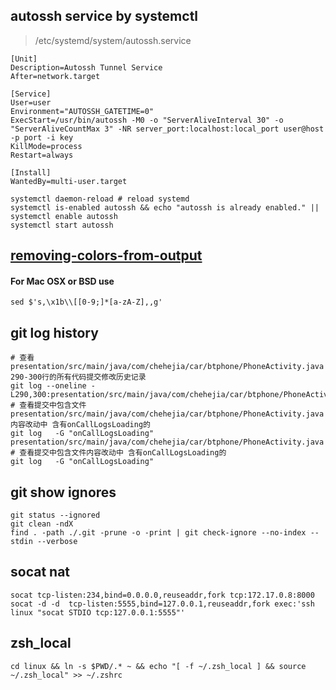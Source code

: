 ## autossh service by systemctl

> /etc/systemd/system/autossh.service
```
[Unit]
Description=Autossh Tunnel Service
After=network.target

[Service]
User=user
Environment="AUTOSSH_GATETIME=0"
ExecStart=/usr/bin/autossh -M0 -o "ServerAliveInterval 30" -o "ServerAliveCountMax 3" -NR server_port:localhost:local_port user@host -p port -i key
KillMode=process
Restart=always

[Install]
WantedBy=multi-user.target
```

```
systemctl daemon-reload # reload systemd
systemctl is-enabled autossh && echo "autossh is already enabled." || systemctl enable autossh
systemctl start autossh
```
## [removing-colors-from-output](https://stackoverflow.com/questions/17998978/removing-colors-from-output)

#### For Mac OSX or BSD use
`sed $'s,\x1b\\[[0-9;]*[a-zA-Z],,g'`


## git log history

```
# 查看 presentation/src/main/java/com/chehejia/car/btphone/PhoneActivity.java 290-300行的所有代码提交修改历史记录
git log --oneline -L290,300:presentation/src/main/java/com/chehejia/car/btphone/PhoneActivity.java
# 查看提交中包含文件presentation/src/main/java/com/chehejia/car/btphone/PhoneActivity.java内容改动中 含有onCallLogsLoading的
git log   -G "onCallLogsLoading" presentation/src/main/java/com/chehejia/car/btphone/PhoneActivity.java
# 查看提交中包含文件内容改动中 含有onCallLogsLoading的
git log   -G "onCallLogsLoading"
```

## git show ignores

```
git status --ignored
git clean -ndX
find . -path ./.git -prune -o -print | git check-ignore --no-index --stdin --verbose
```

## socat nat

`socat tcp-listen:234,bind=0.0.0.0,reuseaddr,fork tcp:172.17.0.8:8000`
`socat -d -d  tcp-listen:5555,bind=127.0.0.1,reuseaddr,fork exec:'ssh linux "socat STDIO tcp:127.0.0.1:5555"'`

## zsh_local

```
cd linux && ln -s $PWD/.* ~ && echo "[ -f ~/.zsh_local ] && source ~/.zsh_local" >> ~/.zshrc
```
